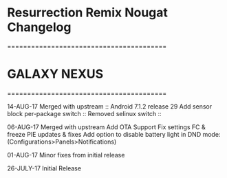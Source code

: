 
# Resurrection Remix Nougat Changelog
========================================
# GALAXY NEXUS
========================================

14-AUG-17
Merged with upstream ::
Android 7.1.2 release 29
Add sensor block per-package switch ::
Removed selinux switch ::

06-AUG-17
Merged with upstream
Add OTA Support
Fix settings FC & freeze
PIE updates & fixes
Add option to disable battery light in DND mode:
(Configurations>Panels>Notifications)

01-AUG-17
Minor fixes from initial release

26-JULY-17
Initial Release




